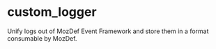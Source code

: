 # custom_logger

Unify logs out of MozDef Event Framework and store them in a format consumable by MozDef.
